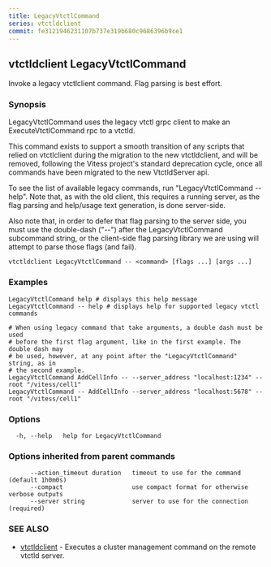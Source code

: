 ```yaml
---
title: LegacyVtctlCommand
series: vtctldclient
commit: fe3121946231107b737e319b680c9686396b9ce1
---
```

## vtctldclient LegacyVtctlCommand

Invoke a legacy vtctlclient command. Flag parsing is best effort.

### Synopsis

LegacyVtctlCommand uses the legacy vtctl grpc client to make an ExecuteVtctlCommand
rpc to a vtctld.

This command exists to support a smooth transition of any scripts that relied on
vtctlclient during the migration to the new vtctldclient, and will be removed,
following the Vitess project's standard deprecation cycle, once all commands
have been migrated to the new VtctldServer api.

To see the list of available legacy commands, run "LegacyVtctlCommand -- help".
Note that, as with the old client, this requires a running server, as the flag
parsing and help/usage text generation, is done server-side.

Also note that, in order to defer that flag parsing to the server side, you must
use the double-dash ("--") after the LegacyVtctlCommand subcommand string, or
the client-side flag parsing library we are using will attempt to parse those
flags (and fail).

```
vtctldclient LegacyVtctlCommand -- <command> [flags ...] [args ...]
```

### Examples

```
LegacyVtctlCommand help # displays this help message
LegacyVtctlCommand -- help # displays help for supported legacy vtctl commands

# When using legacy command that take arguments, a double dash must be used
# before the first flag argument, like in the first example. The double dash may
# be used, however, at any point after the "LegacyVtctlCommand" string, as in
# the second example.
LegacyVtctlCommand AddCellInfo -- --server_address "localhost:1234" --root "/vitess/cell1"
LegacyVtctlCommand -- AddCellInfo --server_address "localhost:5678" --root "/vitess/cell1"
```

### Options

```
  -h, --help   help for LegacyVtctlCommand
```

### Options inherited from parent commands

```
      --action_timeout duration   timeout to use for the command (default 1h0m0s)
      --compact                   use compact format for otherwise verbose outputs
      --server string             server to use for the connection (required)
```

### SEE ALSO

* [vtctldclient](../)	 - Executes a cluster management command on the remote vtctld server.

